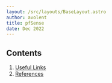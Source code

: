 ```yaml
---
layout: /src/layouts/BaseLayout.astro
author: avolent
title: pfSense
date: Dec 2022
---
```


<!-- Table of Contents -->
<nav role="navigation" class="toc">

## Contents
1. [Useful Links](#useful-links)
1. [References](#references)

</nav>